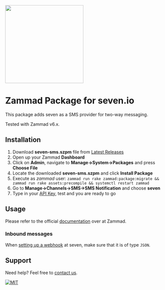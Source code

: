 <img src="https://www.seven.io/wp-content/uploads/Logo.svg" width="250" />


# Zammad Package for seven.io
This package adds seven as a SMS provider for two-way messaging.

Tested with Zammad v6.x.

## Installation
1. Download **seven-sms.szpm** file from [Latest Releases](https://github.com/seven-io/zammad/releases/latest "Latest Releases")
2. Open up your Zammad **Dashboard**
3. Click on **Admin**, navigate to **Manage->System->Packages** and press **Choose File**
4. Locate the downloaded **seven-sms.szpm** and click **Install Package**
5. Execute as *zammad* user: `zammad run rake zammad:package:migrate && zammad run rake assets:precompile && systemctl restart zammad`
6. Go to **Manage->Channels->SMS->SMS Notification** and choose **seven**
7. Type in your [API Key](https://help.seven.io/en/api-key-access), test and you are ready to go

## Usage

Please refer to the official [documentation](https://admin-docs.zammad.org/en/6.1/channels/sms.html) over at Zammad.

### Inbound messages
When [setting up a webhook](https://help.seven.io/en/articles/9582203-how-do-i-receive-sms) at seven, make sure that it is of type `JSON`.


## Support

Need help? Feel free to [contact us](https://www.seven.io/en/company/contact/).

[![MIT](https://img.shields.io/badge/License-MIT-teal.svg)](LICENSE)